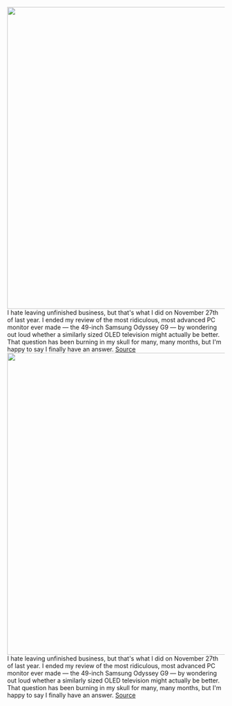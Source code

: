 <img src='https://cdn.vox-cdn.com/thumbor/_VxAECriRCxs_3FgrojVn5lxRbU=/0x0:2040x1360/1200x675/filters:focal(904x860:1230x1186)/cdn.vox-cdn.com/uploads/chorus_image/image/70258107/neo_g9_vs_lg_c1_oled.0.jpg' width='700px' /><br/>
I hate leaving unfinished business, but that's what I did on November 27th of last year. I ended my review of the most ridiculous, most advanced PC monitor ever made — the 49-inch Samsung Odyssey G9 — by wondering out loud whether a similarly sized OLED television might actually be better. That question has been burning in my skull for many, many months, but I'm happy to say I finally have an answer.
<a href='https://www.theverge.com/2021/12/11/22815110/lg-c1-48-oled-samsung-odyssey-neo-g9-review-monitor-tv'> Source <a/><img src='https://cdn.vox-cdn.com/thumbor/_VxAECriRCxs_3FgrojVn5lxRbU=/0x0:2040x1360/1200x675/filters:focal(904x860:1230x1186)/cdn.vox-cdn.com/uploads/chorus_image/image/70258107/neo_g9_vs_lg_c1_oled.0.jpg' width='700px' /><br/>
I hate leaving unfinished business, but that's what I did on November 27th of last year. I ended my review of the most ridiculous, most advanced PC monitor ever made — the 49-inch Samsung Odyssey G9 — by wondering out loud whether a similarly sized OLED television might actually be better. That question has been burning in my skull for many, many months, but I'm happy to say I finally have an answer.
<a href='https://www.theverge.com/2021/12/11/22815110/lg-c1-48-oled-samsung-odyssey-neo-g9-review-monitor-tv'> Source <a/>